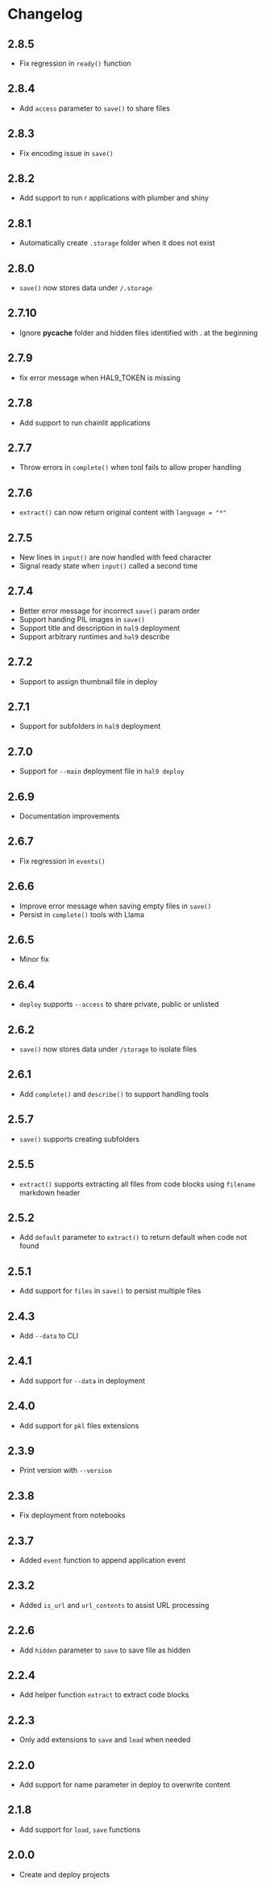 # Changelog

## 2.8.5

- Fix regression in `ready()` function

## 2.8.4

- Add `access` parameter to `save()` to share files

## 2.8.3

- Fix encoding issue in `save()`

## 2.8.2

- Add support to run r applications with plumber and shiny

## 2.8.1

- Automatically create `.storage` folder when it does not exist

## 2.8.0

- `save()` now stores data under `/.storage`

## 2.7.10

- Ignore __pycache__ folder and hidden files identified with . at the beginning

## 2.7.9

- fix error message when HAL9_TOKEN is missing

## 2.7.8

- Add support to run chainlit applications

## 2.7.7

- Throw errors in `complete()` when tool fails to allow proper handling

## 2.7.6

- `extract()` can now return original content with `language = "*"`

## 2.7.5

- New lines in `input()` are now handled with feed character
- Signal ready state when `input()` called a second time

## 2.7.4

- Better error message for incorrect `save()` param order
- Support handing PIL images in `save()`
- Support title and description in `hal9` deployment
- Support arbitrary runtimes and `hal9` describe

## 2.7.2

- Support to assign thumbnail file in deploy

## 2.7.1

- Support for subfolders in `hal9` deployment

## 2.7.0

- Support for `--main` deployment file in `hal9 deploy`

## 2.6.9

- Documentation improvements

## 2.6.7

- Fix regression in `events()`

## 2.6.6

- Improve error message when saving empty files in `save()`
- Persist in `complete()` tools with Llama

## 2.6.5

- Minor fix 

## 2.6.4

- `deploy` supports `--access` to share private, public or unlisted

## 2.6.2

- `save()` now stores data under `/storage` to isolate files

## 2.6.1

- Add `complete()` and `describe()` to support handling tools

## 2.5.7

- `save()` supports creating subfolders

## 2.5.5

- `extract()` supports extracting all files from code blocks using `filename` markdown header

## 2.5.2

- Add `default` parameter to `extract()` to return default when code not found

## 2.5.1

- Add support for `files` in `save()` to persist multiple files

## 2.4.3

- Add `--data` to CLI

## 2.4.1

- Add support for `--data` in deployment

## 2.4.0

- Add support for `pkl` files extensions

## 2.3.9

- Print version with `--version`

## 2.3.8

- Fix deployment from notebooks

## 2.3.7

- Added `event` function to append application event

## 2.3.2

- Added `is_url` and `url_contents` to assist URL processing

## 2.2.6

- Add `hidden` parameter to `save` to save file as hidden

## 2.2.4

- Add helper function `extract` to extract code blocks

## 2.2.3

- Only add extensions to `save` and `load` when needed

## 2.2.0

- Add support for name parameter in deploy to overwrite content

## 2.1.8

- Add support for `load`, `save` functions

## 2.0.0

- Create and deploy projects